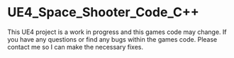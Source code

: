 # UE4_Space_Shooter_Code_C++
This UE4 project is a work in progress and this games code may change. If you have any questions or find any bugs within the games code. Please contact me so I can make the necessary fixes.
